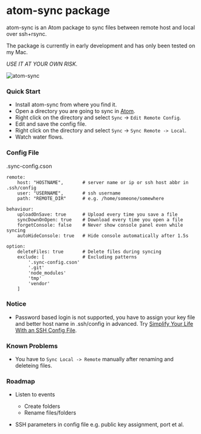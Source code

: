 # atom-sync package

atom-sync is an Atom package to sync files between remote host and local over ssh+rsync.

The package is currently in early development and has only been tested on my Mac.

*USE IT AT YOUR OWN RISK.*

![atom-sync](https://cloud.githubusercontent.com/assets/586262/8066587/feedcc68-0f1a-11e5-973e-e6b3668586fb.gif)

### Quick Start ###
* Install atom-sync from where you find it.
* Open a directory you are going to sync in [Atom](http://atom.io).
* Right click on the directory and select `Sync` -> `Edit Remote Config`.
* Edit and save the config file.
* Right click on the directory and select `Sync` -> `Sync Remote -> Local`.
* Watch water flows.

### Config File ###
.sync-config.cson
```
remote:
    host: "HOSTNAME",       # server name or ip or ssh host abbr in .ssh/config
    user: "USERNAME",       # ssh username
    path: "REMOTE_DIR"      # e.g. /home/someone/somewhere

behaviour:
    uploadOnSave: true      # Upload every time you save a file
    syncDownOnOpen: true    # Download every time you open a file
    forgetConsole: false    # Never show console panel even while syncing
    autoHideConsole: true   # Hide console automatically after 1.5s

option:
    deleteFiles: true       # Delete files during syncing
    exclude: [              # Excluding patterns
        '.sync-config.cson'
        '.git'
        'node_modules'
        'tmp'
        'vendor'
    ]
```

### Notice ###
* Password based login is not supported, you have to assign your key file and better host name in .ssh/config in advanced. Try [Simplify Your Life With an SSH Config File](http://nerderati.com/2011/03/17/simplify-your-life-with-an-ssh-config-file/).

### Known Problems ###
* You have to `Sync Local -> Remote` manually after renaming and deleteing files.

### Roadmap ###
* Listen to events
  * Create folders
  * Rename files/folders

* SSH parameters in config file e.g. public key assignment, port et al.
